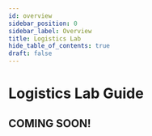 ```yaml
---
id: overview 
sidebar_position: 0
sidebar_label: Overview
title: Logistics Lab
hide_table_of_contents: true
draft: false 
---
```


# Logistics Lab Guide

## COMING SOON!